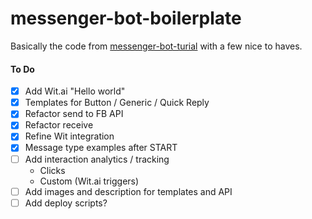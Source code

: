 # messenger-bot-boilerplate
Basically the code from  [messenger-bot-turial](https://github.com/jw84/messenger-bot-tutorial) with a few nice to haves.

#### To Do
- [x] Add Wit.ai "Hello world"
- [x] Templates for Button / Generic / Quick Reply
- [x] Refactor send to FB API
- [x] Refactor receive
- [x] Refine Wit integration
- [x] Message type examples after START
- [ ] Add interaction analytics / tracking
  - Clicks
  - Custom (Wit.ai triggers)
- [ ] Add images and description for templates and API
- [ ] Add deploy scripts?
